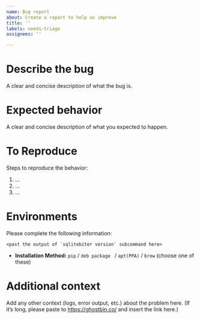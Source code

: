 ```yaml
---
name: Bug report
about: Create a report to help us improve
title: ''
labels: needs-triage
assignees: ''

---
```


# Describe the bug
A clear and concise description of what the bug is.


# Expected behavior
A clear and concise description of what you expected to happen.


# To Reproduce
Steps to reproduce the behavior:

1. …
2. …
3. …


# Environments
Please complete the following information:

```
<past the output of `sqlitebiter version` subcommand here>
```

- **Installation Method:** `pip` / `deb package ` / `apt(PPA)` / `brew` (choose one of these)


# Additional context
Add any other context (logs, error output, etc.) about the problem here.
(If it’s long, please paste to https://ghostbin.co/ and insert the link here.)
